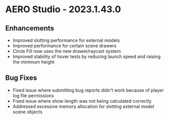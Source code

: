 # AERO Studio - 2023.1.43.0

## Enhancements

- Improved slotting performance for external models
- Improved performance for certain scene drawers
- Circle Fill now uses the new drawer/raycast system
- Improved stability of hover tests by reducing launch speed and raising the minimum height

## Bug Fixes

- Fixed issue where submitting bug reports didn't work because of player log file permissions
- Fixed issue where show length was not being calculated correctly
- Addressed excessive memory allocation for slotting external model scene objects
